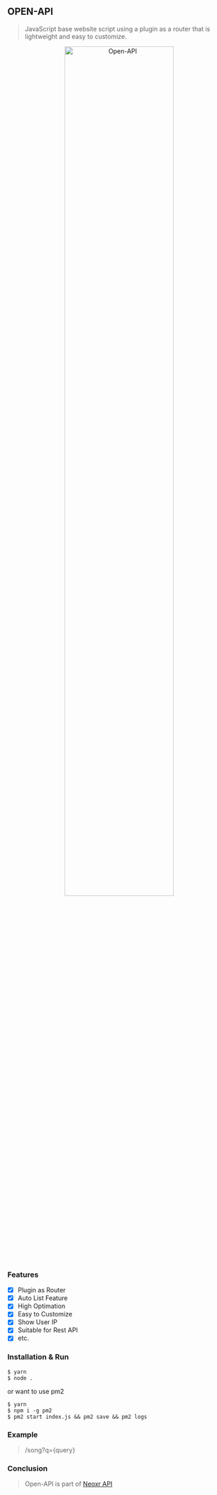 ## OPEN-API

> JavaScript base website script using a plugin as a router that is lightweight and easy to customize.

<p align="center"><img src="https://qu.ax/zhNAn.png" alt="Open-API" width="70%"></p>

### Features

- [x] Plugin as Router
- [x] Auto List Feature
- [x] High Optimation
- [x] Easy to Customize
- [x] Show User IP
- [x] Suitable for Rest API
- [x] etc.

### Installation & Run

```
$ yarn
$ node .
```

or want to use pm2

```
$ yarn
$ npm i -g pm2
$ pm2 start index.js && pm2 save && pm2 logs
```

### Example

> /song?q={query}

### Conclusion

> Open-API is part of [Neoxr API](https://api.neoxr.my.id)